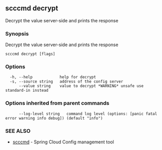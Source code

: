 ## scccmd decrypt

Decrypt the value server-side and prints the response

### Synopsis

Decrypt the value server-side and prints the response

```
scccmd decrypt [flags]
```

### Options

```
  -h, --help            help for decrypt
  -s, --source string   address of the config server
      --value string    value to decrypt *WARNING* unsafe use standard-in instead
```

### Options inherited from parent commands

```
      --log-level string   command log level (options: [panic fatal error warning info debug]) (default "info")
```

### SEE ALSO

* [scccmd](scccmd.md)	 - Spring Cloud Config management tool

